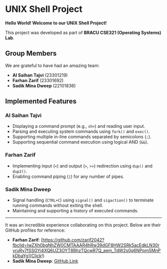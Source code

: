 # **UNIX Shell Project**  

**Hello World! Welcome to our UNIX Shell Project!**  

This project was developed as part of **BRACU CSE321 (Operating Systems) Lab**.  

## **Group Members**  
We are grateful to have had an amazing team:  
- **Al Saihan Tajvi** (23301219)  
- **Farhan Zarif** (23301692)  
- **Sadik Mina Dweep** (22101836)  

## **Implemented Features**  

### **Al Saihan Tajvi**  
- Displaying a command prompt (e.g., `sh>`) and reading user input.  
- Parsing and executing system commands using `fork()` and `exec()`.  
- Supporting multiple in-line commands separated by semicolons (`;`).  
- Supporting sequential command execution using logical AND (`&&`).  

### **Farhan Zarif**  
- Implementing input (`<`) and output (`>`, `>>`) redirection using `dup()` and `dup2()`.  
- Enabling command piping (`|`) for any number of pipes.  

### **Sadik Mina Dweep**  
- Signal handling (`CTRL+C`) using `signal()` and `sigaction()` to terminate running commands without exiting the shell.  
- Maintaining and supporting a history of executed commands.  

---

It was an incredible experience collaborating on this project. Below are their GitHub profiles for reference:  
- **Farhan Zarif**: [https://github.com/zarif2042?fbclid=IwZXh0bgNhZW0CMTAAAR4hRw39dGF8HW2SRk5acEdkLN30ryruRy7fSSGYi4XQ6UZ3OYT8BhzTQcwR7Q_aem_TdW2s0q6NPpm5MnPkDbaYg](Click!) 
- **Sadik Mina Dweep**: [GitHub Link](TBA) 

